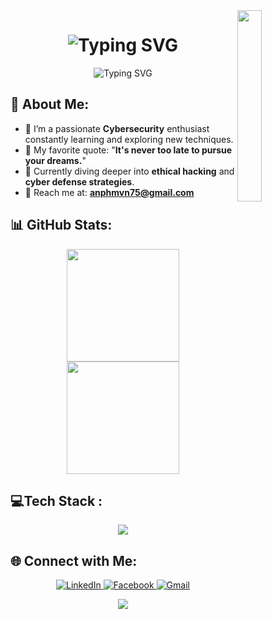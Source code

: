 <img width="28%" align='right' src="https://github.com/user-attachments/assets/466fee29-c3cf-4aa3-8807-6d0daaa4e6cf">

<h1 align="center">
  <img src="https://readme-typing-svg.herokuapp.com?font=Fira+Code&weight=500&size=30&pause=1000&color=F7F7F7&center=true&vCenter=true&width=435&lines=Hi+there%2C+I'm+Threde+%F0%9F%91%8B&height=50&vCenter=true&size=35&pause=1000&color=00C2FF&center=true&width=700" alt="Typing SVG" />
</h1>

<p align="center">
  <img src="https://readme-typing-svg.herokuapp.com?font=Fira+Code&weight=500&size=28&pause=1000&color=F7F7F7&center=true&vCenter=true&width=500&lines=Exploring+the+world+of+h4ck" alt="Typing SVG" />
</p>


## 💫 About Me:
- 🔐 I’m a passionate **Cybersecurity** enthusiast constantly learning and exploring new techniques.
- 🎯 My favorite quote: "**It's never too late to pursue your dreams.**"
- 🌱 Currently diving deeper into **ethical hacking** and **cyber defense strategies**.
- 📧 Reach me at: **anphmvn75@gmail.com**

## 📊 GitHub Stats:
<div align="center">
  <img src="https://github-readme-stats.vercel.app/api?username=thredeisacoder&show_icons=true&theme=react&hide_border=true&bg_color=0D1117&title_color=58A6FF&icon_color=F8D866&include_all_commits=true&count_private=true" height="180"/>
  <img src="https://github-readme-stats.vercel.app/api/top-langs/?username=thredeisacoder&layout=compact&langs_count=8&theme=react&hide_border=true&bg_color=0D1117&title_color=58A6FF&icon_color=F8D866" height="180"/>
</div>

## 💻Tech Stack :
<p align="center">
  <a href="https://skillicons.dev">
    <img src="https://skillicons.dev/icons?i=c,cpp,py,html,css,php,java,js,sqlite,git,docker,kali,linux" />
  </a>
</p>

## 🌐 Connect with Me:
<p align="center">
  <a href="https://www.linkedin.com/in/threde/" target="_blank">
    <img src="https://img.shields.io/badge/LinkedIn-%230077B5.svg?style=for-the-badge&logo=linkedin&logoColor=white" alt="LinkedIn"/>
  </a>
  <a href="https://www.facebook.com/threde/" target="_blank">
    <img src="https://img.shields.io/badge/Facebook-%231877F2.svg?style=for-the-badge&logo=facebook&logoColor=white" alt="Facebook"/>
  </a>
  <a href="mailto:anphmvn75@gmail.com" target="_blank">
    <img src="https://img.shields.io/badge/Email-D14836?style=for-the-badge&logo=gmail&logoColor=white" alt="Gmail"/>
  </a>
</p>


<p align="center">
  <img src="https://capsule-render.vercel.app/api?type=waving&color=gradient&height=60&section=footer"/>
</p>
